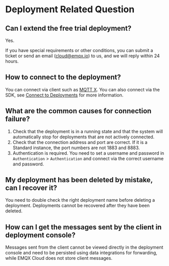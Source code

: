 # Deployment Related Question

## Can I extend the free trial deployment?

Yes.

If you have special requirements or other conditions, you can submit a ticket or send an email (cloud@emqx.io) to us, and we will reply within 24 hours.

## How to connect to the deployment?

You can connect via client such as [MQTT X](https://mqttx.app). You can also connect via the SDK, see [Connect to Deployments](../connect_to_deployments/overview.md) for more information.

## What are the common causes for connection failure?

1. Check that the deployment is in a running state and that the system will automatically stop for deployments that are not actively connected.
2. Check that the connection address and port are correct. If it is a Standard instance, the port numbers are not 1883 and 8883.
3. Authentication is required. You need to set a username and password in `Authentication` > `Authentication` and connect via the correct username and password.

## My deployment has been deleted by mistake, can I recover it?

You need to double check the right deployment name before deleting a deployment. Deployments cannot be recovered after they have been deleted.

## How can I get the messages sent by the client in deployment console?

Messages sent from the client cannot be viewed directly in the deployment console and need to be persisted using data integrations for forwarding, while EMQX Cloud does not store client messages.
